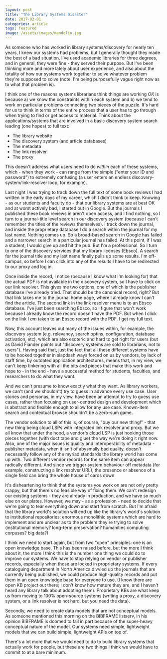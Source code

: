```yaml
---
layout: post
title: "The Library Systems Disaster"
date: 2017-02-01
categories: article
tags: featured
image: /assets/images/mandolin.jpg
---
```


As someone who has worked in library systems/discovery for nearly ten
years, I knew our systems had problems, but I generally thought they
made the best of a bad situation. I've used academic libraries for three
degrees, and in general, they were fine - they served their purpose. But
I've been thinking more and more lately about user experience, and also
about the totality of how our systems work together to solve whatever
problem they're supposed to solve (note: I'm being purposefully vague
right now as to what that problem is).

I think one of the reasons systems librarians think things are working
*OK* is because a) we know the constraints within each system and b) we
tend to work on particular problems connecting two pieces of the puzzle.
It's hard for us to think in terms of the entire process that a user has
to go through when trying to find or get access to material. Think about
the applications/systems that are involved in a basic discovery system search
leading (one hopes) to full text:

* The library website
* The discovery system (and article databases)
* The metadata
* The link resolver
* The proxy

This doesn't address what users need to do *within* each of these
systems, which - when they work - can range from the simple ("enter your
ID and password") to extremely confusing (a user enters an endless
discovery-system/link-resolver loop, for example).

Last night I was trying to track down the full text of some book reviews
I had written in the early days of my career, which I didn't think to
keep. Knowing - as our students and faculty do - that our library
systems are at best OK and at worst actively bad, I started out in
Google. But the journals I published these book reviews in aren't open
access, and I find nothing, so I turn to a journal-title level search in our discovery
system (because I can't remember the titles of the reviews themselves).
I track down the journal, and inside the proprietary database I do a
search within the journal for my last name. Nothing comes up. So a
broad-based search in Google has failed and a narrower search in a
particular journal has failed. At this point, if I was a student, I
would give up and hit the pub. But I'm a professional. So I turn to one
of the discovery services that my library licenses (Ebsco). A search for the
journal title and my last name finally pulls up some results. I'm
off-campus, so before I can click into any of the results I have to be
redirected to our proxy and log in.

Once inside the record, I notice (because I know what I'm looking for) that the actual PDF is not available in the discovery system, so I have to click on our
link resolver. This gives me two options, one of which is the publisher
database I've already tried. That should be the canonical record, right?
But that link takes me to the journal home page, where I already know I
can't find the article. The second link in the link resolver menu is to
an Ebsco database. I've just been searching Ebsco, so I figure that
won't work because I already know the record doesn't have the PDF. But
when I click on the link I *am* taken to an Ebsco record with the PDF. I
get my full text.

Now, this account leaves out many of the issues within, for example,
the discovery system (e.g. relevancy, search optins, configuration,
database activation, etc), which are also esoteric and hard to get right
for users (but as David Fiander points out "discovery systems are sold
to librarians, not to users"). Having said that, just the fact that all
these different systems have to be hooked together in slapdash ways
forced on us by vendors, by lack of staff time, by outdated application
architectures, means that, in my view, we can't keep tinkering with all
the bits and pieces that make this work and hope to - in the end - have
a successful method for students, faculties, and researchers to do what
they want.

And we can't presume to know exactly what they want. As library workers,
we can't (and we shouldn't) try to guess in advance every use case. User
stories and personas, in my view, have been an attempt to try to guess
use cases, rather than focusing on user-centred design and development
which is abstract and flexible enough to allow for any use case.
Known-item search and contextual browse shouldn't be a zero-sum game.

The vendor solution to all of this is, of course, "buy our new thing!" -
that new thing being cloud LSPs with integrated link resolver and proxy.
But we all know that under the hood, a vendor's cloud LSP is just
hooking those pieces together (with duct tape and glue) the way we're
doing it right now. Also, one of the major issues is quality and
interoperability of metadata - publisher metadata, when it isn't of
abysmally bad quality, doesn't necessarily follow any of the myriad
standards the library world has come up with. Two different vendor
records for the same item can appear radically different. And since we
trigger system behaviour off metadata (for example, constructing a link
resolver URL), the presence or absence of a single field can bring the
whole house of cards down.

It's disheartening to think that the systems you work on are not only
pretty crappy, but that there's no feasible way of fixing them. We can't
redesign our existing systems - they are already in production, and we
have so much else on our plates. However, we may -
as a profession - need to decide that we're going to tear everything
down and start from scratch. But I'm afraid that the library world's
solution will end up like the library's world's solution to
institutional repositories: enormous monolithic systems which are hard
to implement and are unclear as to the problem they're trying to solve
(institutional memory? long-term preservation? humanities computing
corpuses? big data?)

I think we need to start again, but from two "open" principles: one is
an open knowledge base. This has been raised before, but the more I
think about it, the more I think this is the number one thing we could
do to improve our systems. We have to stop relying on vendor or
publisher records, especially when those are locked in proprietary
systems. If every cataloguing department in North America divvied up the
journals that are currently being published, we could produce
high-quality records and put them in an open knowledge base for everyone
to use. (I know there are open KB project out there; I don't know how
mature they are, and I haven't heard any library talk about adopting
them). Proprietary KBs are what keep us from moving to 100% open-source
systems (writing a proxy, a discovery system, or a link resolver is not
hard, but you need the data).

Secondly, we need to create data models that are not conceptual models.
As someone mentioned this morning on the BIBFRAME listserv, in his
opinion BIBFRAME is doomed to fail in part because of the super-heavy
conceptual nature of the model. Our systems need simple, lightweight
models that we can build simple, lightweight APIs on top of.

There's a lot more that we would need to do to build library systems
that actually work for people, but these are two things I think we would
have to commit to at a bare minimum.
